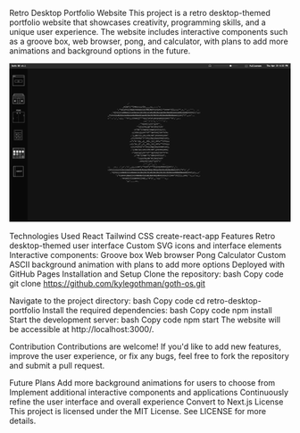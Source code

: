 Retro Desktop Portfolio Website
This project is a retro desktop-themed portfolio website that showcases creativity, programming skills, and a unique user experience. The website includes interactive components such as a groove box, web browser, pong, and calculator, with plans to add more animations and background options in the future.

![Project screenshot](https://github.com/kylegothman/goth-os/blob/main/public/images/screenshot.png)

Technologies Used
React
Tailwind CSS
create-react-app
Features
Retro desktop-themed user interface
Custom SVG icons and interface elements
Interactive components:
Groove box
Web browser
Pong
Calculator
Custom ASCII background animation with plans to add more options
Deployed with GitHub Pages
Installation and Setup
Clone the repository:
bash
Copy code
git clone https://github.com/kylegothman/goth-os.git

Navigate to the project directory:
bash
Copy code
cd retro-desktop-portfolio
Install the required dependencies:
bash
Copy code
npm install
Start the development server:
bash
Copy code
npm start
The website will be accessible at http://localhost:3000/.

Contribution
Contributions are welcome! If you'd like to add new features, improve the user experience, or fix any bugs, feel free to fork the repository and submit a pull request.

Future Plans
Add more background animations for users to choose from
Implement additional interactive components and applications
Continuously refine the user interface and overall experience
Convert to Next.js
License
This project is licensed under the MIT License. See LICENSE for more details.
